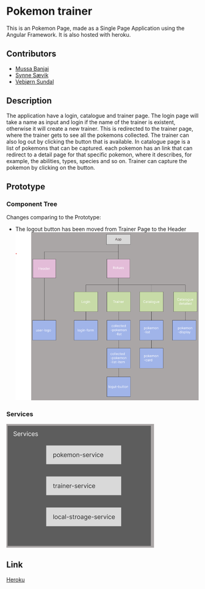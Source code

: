 # Pokemon trainer
This is an Pokemon Page, made as a Single Page Application using the Angular Framework. It is also hosted with heroku.


## Contributors
- [Mussa Banjai](https://gitlab.com/MoBanju)
- [Synne Sævik](https://gitlab.com/synnems)
- [Vebjørn Sundal](https://gitlab.com/vebsun95)

## Description
The application have a login, catalogue and trainer page. The login page will take a name as input and login if the name of the trainer is existent, otherwise it will create a new trainer. This is redirected to the trainer page, where the trainer gets to see all the pokemons collected. The trainer can also log out by clicking the button that is available. In catalogue page is a list of pokemons that can be captured. each pokemon has an link that can redirect to a detail page for that specific pokemon, where it describes, for example, the abilities, types, species and so on. Trainer can capture the pokemon by clicking on the button.


## Prototype

### Component Tree
Changes comparing to the Prototype:
- The logout button has been moved from Trainer Page to the Header
![component-tree](./docs/component_tree.png)

### Services
![service](./docs/services.png)


## Link
[Heroku]()

